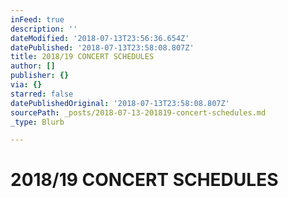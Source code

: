 ```yaml
---
inFeed: true
description: ''
dateModified: '2018-07-13T23:56:36.654Z'
datePublished: '2018-07-13T23:58:08.807Z'
title: 2018/19 CONCERT SCHEDULES
author: []
publisher: {}
via: {}
starred: false
datePublishedOriginal: '2018-07-13T23:58:08.807Z'
sourcePath: _posts/2018-07-13-201819-concert-schedules.md
_type: Blurb

---
```

# 2018/19 CONCERT SCHEDULES